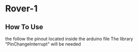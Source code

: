 # Rover-1

## How To Use
the follow the pinout located inside the arduino file
The library "PinChangeInterrupt" will be needed
